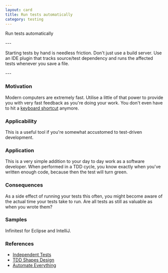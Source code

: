 ```yaml
---
layout: card
title: Run tests automatically
category: testing
---
```

<p>Run tests automatically</p>
---
<p>Starting tests by hand is needless friction. Don't just use a build server. Use
      an IDE plugin that tracks source/test dependency and runs the affected tests whenever
      you save a file.</p>
---

### Motivation

Modern computers are extremely fast. Utilise a little of that power to provide you with very fast feedback as you're doing your work. You don't even have to hit a [keyboard shortcut](master-your-tools) anymore.

### Applicability

This is a useful tool if you're somewhat accustomed to test-driven development.

### Application

This is a very simple addition to your day to day work as a software developer. When performed in a TDD cycle, you know exactly when you've written enough code, because then the test will turn green.

### Consequences

As a side effect of running your tests this often, you might become aware of the actual time your tests take to run. Are all tests as still as valuable as when you wrote them?

### Samples

Infinitest for Eclipse and IntelliJ.

### References

* [Independent Tests](independent-tests)
* [TDD Shapes Design](tdd-shapes-design)
* [Automate Everything](automate-everything)

